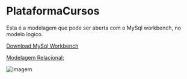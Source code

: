# PlataformaCursos

Esta é a modelagem que pode ser aberta com o MySql workbench, no modelo logico.

[Download MySql Workbench](https://dev.mysql.com/downloads/workbench/)

[Modelagem Relacional:](https://raw.githubusercontent.com/valterbarros/PlataformaCursos/master/DB.png)

![imagem](https://github.com/valterbarros/PlataformaCursos/blob/master/DB.png)

